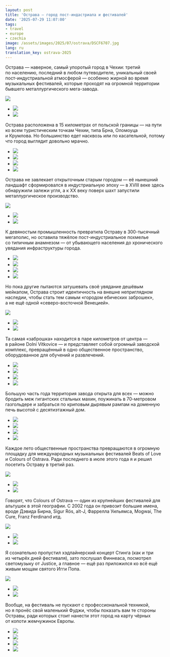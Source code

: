 ```yaml
---
layout: post
title: 'Острава — город пост-индастриала и фестивалей'
date: '2025-07-29 11:07:00'
tags:
- travel
- europe
- czechia
image: /assets/images/2025/07/ostrava/DSCF6707.jpg
lang: ru
translation_key: ostrava-2025
---
```


Острава — наверное, самый упоротый город в Чехии: третий по населению, последний в любом путеводителе, уникальный своей пост-индустриальной атмосферой — особенно жирной во время музыкальных фестивалей, которые проходят на огромной территории бывшего металлургического мега-завода.

![](/assets/images/2025/07/ostrava/DSCF6643.jpg)
- ![](/assets/images/2025/07/ostrava/DSCF6701.jpg)
- ![](/assets/images/2025/07/ostrava/DSCF7626.jpg)

Острава расположена в 15 километрах от польской границы — на пути ко всем туристическим точкам Чехии, типа Брна, Оломоуца и Крумлова. Но большинство едет насквозь или по касательной, потому что город выглядит довольно мрачно.

- ![](/assets/images/2025/07/ostrava/DSCF6709.jpg)
- ![](/assets/images/2025/07/ostrava/DSCF7389.jpg)
- ![](/assets/images/2025/07/ostrava/DSCF7385.jpg)
- ![](/assets/images/2025/07/ostrava/DSCF6692.jpg)

Острава не завлекает открыточным старым городом — её нынешний ландшафт сформировался в индустриальную эпоху — в XVIII веке здесь обнаружили залежи угля, а к XX веку поверх шахт запустили металлургическое производство.

![](/assets/images/2025/07/ostrava/DSCF6694.jpg)
- ![](/assets/images/2025/07/ostrava/DSCF6698.jpg)
- ![](/assets/images/2025/07/ostrava/DSCF6691.jpg)

К девяностым промышленность превратила Остраву в 300-тысячный мегаполис, но оставила тяжёлое пост-индустриальное похмелье со типичным анамнезом — от убывающего населения до хронического увядания инфраструктуры города.

- ![](/assets/images/2025/07/ostrava/DSCF7403.jpg)
- ![](/assets/images/2025/07/ostrava/DSCF7411.jpg)
- ![](/assets/images/2025/07/ostrava/DSCF7533.jpg)
- ![](/assets/images/2025/07/ostrava/DSCF7590.jpg)

Но пока другие пытаются затушевать своё увядание дешёвым мейкапом, Острава строит идентичность на внешне неприглядном наследии, чтобы стать тем самым «городом ебических заброшек», а не ещё одной «северо-восточной Венецией».

![](/assets/images/2025/07/ostrava/DSCF6654.jpg)
- ![](/assets/images/2025/07/ostrava/DSCF7532.jpg)
- ![](/assets/images/2025/07/ostrava/DSCF7598.jpg)

Та самая «заброшка» находится в паре километров от центра — в районе Dolní Vítkovice — и представляет собой огромный заводской комплекс, превращённый в одно общественное пространство, оборудованное для обучений и развлечений.

- ![](/assets/images/2025/07/ostrava/DSCF7474.jpg)
- ![](/assets/images/2025/07/ostrava/DSCF7475.jpg)
- ![](/assets/images/2025/07/ostrava/DSCF7476.jpg)
- ![](/assets/images/2025/07/ostrava/DSCF7482.jpg)

Большую часть года территория завода открыта для всех — можно бродить меж гигантских стальных махин, поужинать в 70-метровом газгольдере и забраться по криповым дырявым рампам на доменную печь высотой с десятиэтажный дом.

- ![](/assets/images/2025/07/ostrava/DSCF7422.jpg)
- ![](/assets/images/2025/07/ostrava/DSCF7457.jpg)
- ![](/assets/images/2025/07/ostrava/DSCF7472.jpg)
- ![](/assets/images/2025/07/ostrava/DSCF7473.jpg)

Каждое лето общественные пространства превращаются в огромную площадку для международных музыкальных фестивалей Beats of Love и Colours of Ostrava. Ради последнего в июле этого года я и решил посетить Остраву в третий раз.

![](/assets/images/2025/07/ostrava/DSCF7693.jpg)
- ![](/assets/images/2025/07/ostrava/DSCF7522.jpg)
- ![](/assets/images/2025/07/ostrava/DSCF7526.jpg)

Говорят, что Colours of Ostrava — один из крупнейших фестивалей для альтушек в этой географии. С 2002 года он привозит большие имена, вроде Дэвида Бирна, Sigur Rós, alt-J, Фаррелла Уильямса, Mogwai, The Cure, Franz Ferdinand итд.

![](/assets/images/2025/07/ostrava/DSCF7515.jpg)
- ![](/assets/images/2025/07/ostrava/DSCF7500.jpg)
- ![](/assets/images/2025/07/ostrava/DSCF7513.jpg)

Я сознательно пропустил хэдлайнерский концерт Стинга (как и три из четырёх дней фестиваля), зато послушал Финнеаса, посмотрел светомузыку от Justice, а главное — ещё раз приложился ко всё ещё живым мощам святого Игги Попа.

![](/assets/images/2025/07/ostrava/DSCF7543.jpg)
- ![](/assets/images/2025/07/ostrava/DSCF7558.jpg)
- ![](/assets/images/2025/07/ostrava/DSCF7570.jpg)

Вообще, на фестиваль не пускают с профессиональной техникой, но я пронёс свой маленький Фуджи, чтобы показать вам те стороны Остравы, ради которых стоит нанести этот город на карту чёрных от копоти жемчужинок Европы.

- ![](/assets/images/2025/07/ostrava/DSCF7529.jpg)
- ![](/assets/images/2025/07/ostrava/DSCF7534.jpg)
- ![](/assets/images/2025/07/ostrava/DSCF7605.jpg)
- ![](/assets/images/2025/07/ostrava/DSCF7654.jpg)